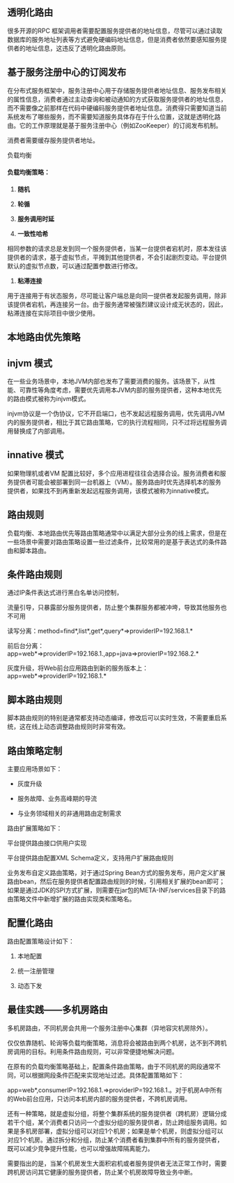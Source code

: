 ## 透明化路由

很多开源的RPC 框架调用者需要配置服务提供者的地址信息，尽管可以通过读取数据库的服务地址列表等方式避免硬编码地址信息，但是消费者依然要感知服务提供者的地址信息，这违反了透明化路由原则。

## 基于服务注册中心的订阅发布

在分布式服务框架中，服务注册中心用于存储服务提供者地址信息、服务发布相关的属性信息，消费者通过主动查询和被动通知的方式获取服务提供者的地址信息，而不需要像之前那样在代码中硬编码服务提供者地址信息。消费得只需要知道当前系统发布了哪些服务，而不需要知道服务具体存在于什么位置，这就是透明化路由。它的工作原理就是基于服务注册中心（例如ZooKeeper）的订阅发布机制。

消费者需要缓存服务提供者地址。

负载均衡

#### 负载均衡策略：

1. **随机**

2. **轮循**

3. **服务调用时延**

4. **一致性哈希**

相同参数的请求总是发到同一个服务提供者，当某一台提供者宕机时，原本发往该提供者的请求，基于虚拟节点，平摊到其他提供者，不会引起剧烈变动。平台提供默认的虚拟节点数，可以通过配置参数进行修改。

1. **粘滞连接** 

用于连接用于有状态服务，尽可能让客户端总是向同一提供者发起服务调用，除非该提供者宕机，再连接另一台。由于服务通常被强烈建议设计成无状态的，因此，粘滞连接在实际项目中很少使用。

## 本地路由优先策略

## injvm 模式

在一些业务场景中，本地JVM内部也发布了需要消费的服务。该场景下，从性能、可靠性等角度考虑，需要优先调用本JVM内部的服务提供者，这种本地优先的路由模式被称为injvm模式。

injvm协议是一个伪协议，它不开启端口，也不发起远程服务调用，优先调用JVM内的服务提供者，相比于其它路由策略，它的执行流程相同，只不过将远程服务调用替换成了内部调用。

## innative 模式

如果物理机或者VM 配置比较好，多个应用进程往往会选择合设。服务消费者和服务提供者可能会被部署到同一台机器上（VM）。服务路由时优先选择机本的服务提供者，如果找不到再重新发起远程服务调用，该模式被称为innative模式。

## 路由规则

负载均衡、本地路由优先等路由策略通常中以满足大部分业务的线上需求，但是在一些场景中需要对路由策略设置一些过滤条件，比较常用的是基于表达式的条件路由和脚本路由。

## 条件路由规则

通过IP条件表达式进行黑白名单访问控制，

流量引导，只暴露部分服务提供者，防止整个集群服务都被冲垮，导致其他服务也不可用

读写分离：method=find\*,list\*,get\*,query\*=&gt;providerIP=192.168.1.\*

前后台分离：app=web\*=&gt;providerIP=192.168.1.,app=java=&gt;provierIP=192.168.2.\*

灰度升级，将Web前台应用路由到新的服务版本上：app=web\*=&gt;providerIP=192.168.1.\*

## 脚本路由规则

脚本路由规则的特别是通常都支持动态编译，修改后可以实时生效，不需要重启系统，这在线上动态调整路由规则时非常有效。

## 路由策略定制

主要应用场景如下：

* 灰度升级

* 服务故障、业务高峰期的导流

* 与业务领域相关的非通用路由定制需求

路由扩展策略如下：

平台提供路由接口供用户实现

平台提供路由配置XML Schema定义，支持用户扩展路由规则

业务发布自定义路由策略，对于通过Spring Bean方式的服务发布，用户定义扩展路由bean，然后在服务提供者配置路由规则的时候，引用相关扩展的bean即可；如果是通过JDK的SPI方式扩展，则需要在jar包的META-INF/services目录下的路由策略文件中新增扩展的路由实现类和策略名。

## 配置化路由

路由配置策略设计如下：

1. 本地配置

2. 统一注册管理

3. 动态下发

## 最佳实践——多机房路由

多机房路由，不同机房会共用一个服务注册中心集群（异地容灾机房除外）。

仅仅依靠随机、轮询等负载均衡策略，消息将会被路由到两个机房，达不到不跨机房调用的目标。利用条件路由规则，可以非常便捷地解决问题。

在原有的负载均衡策略基础上，配置条件路由策略，由于不同机房的网段通常不同，可以根据网段条件匹配来实现地址过滤。具体配置策略如下：

app=web\*,consumerIP=192.168.1.=&gt;providerIP=192.168.1.。对于机房A中所有的Web前台应用，只访问本机房内部的服务提供者，不跨机房调用。

还有一种策略，就是虚拟分组，将整个集群系统的服务提供者（跨机房）逻辑分成若干个组，某个消费者只访问一个虚拟分组的服务提供者，防止跨组服务调用。如果是多机房部署，虚拟分组可以对应1个机房；如果是单个机房，则虚拟分组可以对应1个机房。通过拆分和分组，防止某个消费者看到集群中所有的服务提供者，既可以减少竞争提升性能，也可以增强故障隔离能力。

需要指出的是，当某个机房发生大面积宕机或者服务提供者无法正常工作时，需要跨机房访问其它健康的服务提供者，防止某个机房故障导致业务中断。

